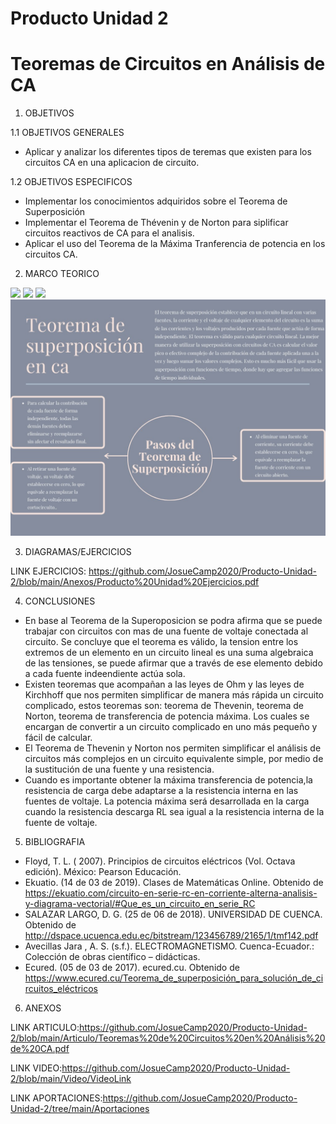 # Producto Unidad 2
# Teoremas de Circuitos en Análisis de CA

1. OBJETIVOS

1.1 OBJETIVOS GENERALES

* Aplicar y analizar los diferentes tipos de teremas que existen para los circuitos CA en una aplicacion de circuito.

1.2 OBJETIVOS ESPECIFICOS

* Implementar los conocimientos adquiridos sobre el Teorema de Superposición
* Implementar el Teorema de Thévenin y de Norton para siplificar circuitos reactivos de CA para el analisis.
* Aplicar el uso del Teorema de la Máxima Tranferencia de potencia en los circuitos CA.

2. MARCO TEORICO

![](https://github.com/JosueCamp2020/TrabajoInvestigacion2/blob/main/Imagenes/Thevenin.jpeg)
![](https://github.com/JosueCamp2020/TrabajoInvestigacion2/blob/main/Imagenes/Norton.jpeg)
![](https://github.com/JosueCamp2020/TrabajoInvestigacion2/blob/main/Imagenes/tranferencia%20de%20potencia.jpeg)
![](https://github.com/JosueCamp2020/Producto-Unidad-2/blob/main/Imagenes/Superposicion.jpeg)

3. DIAGRAMAS/EJERCICIOS

LINK EJERCICIOS: https://github.com/JosueCamp2020/Producto-Unidad-2/blob/main/Anexos/Producto%20Unidad%20Ejercicios.pdf

4. CONCLUSIONES

* En base al Teorema de la Superoposicion se podra afirma que se puede trabajar con circuitos con mas de una fuente de voltaje conectada al circuito. Se concluye que el teorema es válido, la tension entre los extremos de un elemento en un circuito lineal es una suma algebraica de las tensiones, se puede afirmar que a través de ese elemento debido a cada fuente indeendiente actúa sola.
* Existen teoremas que acompañan a las leyes de Ohm y las leyes de Kirchhoff que nos permiten simplificar de manera más rápida un circuito complicado, estos teoremas son: teorema de Thevenin, teorema de Norton, teorema de transferencia de potencia máxima. Los cuales se encargan de convertir a un circuito complicado en uno más pequeño y fácil de calcular.
* El Teorema de Thevenin y Norton nos permiten simplificar el análisis de circuitos más complejos en un circuito equivalente simple, por medio de la sustitución de una fuente y una resistencia.
* Cuando es importante obtener la máxima transferencia de potencia,la resistencia de carga debe adaptarse a la resistencia interna en las fuentes de voltaje. La potencia máxima será desarrollada en la carga cuando la resistencia descarga RL sea igual a la resistencia interna de la fuente de voltaje.

5. BIBLIOGRAFIA

* Floyd, T. L. ( 2007). Principios de circuitos eléctricos (Vol. Octava edición). México: Pearson Educación.
* Ekuatio. (14 de 03 de 2019). Clases de Matemáticas Online. Obtenido de https://ekuatio.com/circuito-en-serie-rc-en-corriente-alterna-analisis-y-diagrama-vectorial/#Que_es_un_circuito_en_serie_RC
* SALAZAR LARGO, D. G. (25 de 06 de 2018). UNIVERSIDAD DE CUENCA. Obtenido de http://dspace.ucuenca.edu.ec/bitstream/123456789/2165/1/tmf142.pdf
* Avecillas Jara , A. S. (s.f.). ELECTROMAGNETISMO. Cuenca-Ecuador.: Colección de obras científico – didácticas.
* Ecured. (05 de 03 de 2017). ecured.cu. Obtenido de https://www.ecured.cu/Teorema_de_superposición_para_solución_de_circuitos_eléctricos

6. ANEXOS

LINK ARTICULO:https://github.com/JosueCamp2020/Producto-Unidad-2/blob/main/Articulo/Teoremas%20de%20Circuitos%20en%20Análisis%20de%20CA.pdf

LINK VIDEO:https://github.com/JosueCamp2020/Producto-Unidad-2/blob/main/Video/VideoLink

LINK APORTACIONES:https://github.com/JosueCamp2020/Producto-Unidad-2/tree/main/Aportaciones
